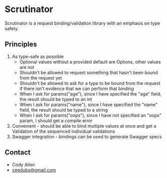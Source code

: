 # Scrutinator #

Scrutinator is a request binding/validation library with an emphasis on type safety.

## Principles ##

1. As type-safe as possible
    * Optional values without a provided default are Options, other values are not
    * Shouldn't be allowed to request something that hasn't been bound from the request yet
    * Shouldn't be allowed to ask for a type to be bound from the request if there isn't evidence that we can perform that binding
    * When I ask for params("age"), since I have specified the "age" field, the result should be typed to an int
    * When I ask for params("name"), since I have specified the "name" field, the result should be typed to a string
    * When I ask for params("oops"), since I have not specified an "oops" param, I should get a compile error
2. Convenient - should be able to bind multiple values at once and get a Validation of the sequenced individual validations
3. Swagger integration - bindings can be used to generate Swagger specs

## Contact ##

- Cody Allen
- <a href="ceedubs@gmail.com">ceedubs@gmail.com</a>
